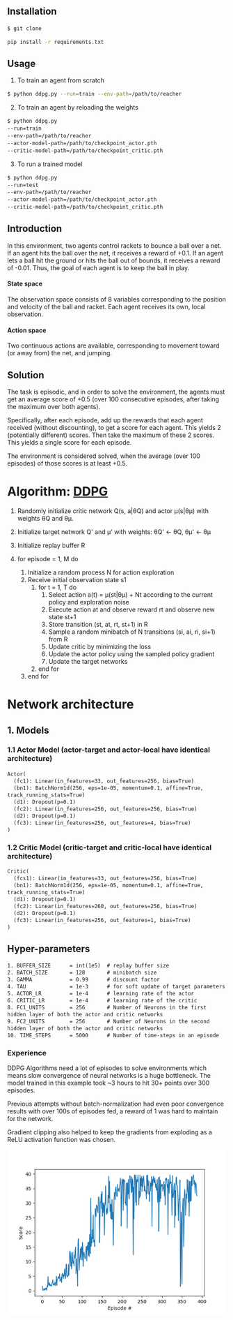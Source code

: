 ## Installation
```bash
$ git clone 
```

```bash
pip install -r requirements.txt
```

## Usage
1. To train an agent from scratch
```bash
$ python ddpg.py --run=train --env-path=/path/to/reacher 
```

2. To train an agent by reloading the weights
```bash
$ python ddpg.py 
--run=train 
--env-path=/path/to/reacher 
--actor-model-path=/path/to/checkpoint_actor.pth 
--critic-model-path=/path/to/checkpoint_critic.pth
```

3. To run a trained model
```bash
$ python ddpg.py 
--run=test 
--env-path=/path/to/reacher 
--actor-model-path=/path/to/checkpoint_actor.pth 
--critic-model-path=/path/to/checkpoint_critic.pth
```

## Introduction
In this environment, two agents control rackets to bounce a ball over a net. 
If an agent hits the ball over the net, it receives a reward of +0.1. 
If an agent lets a ball hit the ground or hits the ball out of bounds, it receives a reward of -0.01. 
Thus, the goal of each agent is to keep the ball in play.

#### State space
The observation space consists of 8 variables corresponding to the position and velocity of the ball and racket. 
Each agent receives its own, local observation. 


#### Action space
Two continuous actions are available, corresponding to movement toward (or away from) the net, and jumping.


## Solution
The task is episodic, and in order to solve the environment, 
the agents must get an average score of +0.5 
(over 100 consecutive episodes, after taking the maximum over both agents). 

Specifically, after each episode, add up the rewards that each agent received (without discounting), 
to get a score for each agent. This yields 2 (potentially different) scores. 
Then take the maximum of these 2 scores.
This yields a single score for each episode.

The environment is considered solved, when the average (over 100 episodes) of those scores is at least +0.5.


# Algorithm: [DDPG](https://arxiv.org/abs/1509.02971)
1. Randomly initialize critic network Q(s, a|θQ) and actor µ(s|θµ) 
with weights θQ and θµ.

2. Initialize target network Q' and µ' with weights: 
θQ' ← θQ, 
θµ' ← θµ

3. Initialize replay buffer R
4. for episode = 1, M do
    1. Initialize a random process N for action exploration
    2. Receive initial observation state s1
        1. for t = 1, T do
            1. Select action a(t) = µ(st|θµ) + Nt according to the current policy and 
                exploration noise
            2. Execute action at and observe reward rt and observe new state st+1
            3. Store transition (st, at, rt, st+1) in R
            4. Sample a random minibatch of N transitions (si, ai, ri, si+1) from R
            5. Update critic by minimizing the loss
            6. Update the actor policy using the sampled policy gradient
            7. Update the target networks
        2. end for
    3. end for


# Network architecture

## 1. Models

### 1.1 Actor Model (actor-target and actor-local have identical architecture)
```
Actor(
  (fc1): Linear(in_features=33, out_features=256, bias=True)
  (bn1): BatchNorm1d(256, eps=1e-05, momentum=0.1, affine=True, track_running_stats=True)
  (d1): Dropout(p=0.1)
  (fc2): Linear(in_features=256, out_features=256, bias=True)
  (d2): Dropout(p=0.1)
  (fc3): Linear(in_features=256, out_features=4, bias=True)
)
```

### 1.2 Critic Model (critic-target and critic-local have identical architecture)
```
Critic(
  (fcs1): Linear(in_features=33, out_features=256, bias=True)
  (bn1): BatchNorm1d(256, eps=1e-05, momentum=0.1, affine=True, track_running_stats=True)
  (d1): Dropout(p=0.1)
  (fc2): Linear(in_features=260, out_features=256, bias=True)
  (d2): Dropout(p=0.1)
  (fc3): Linear(in_features=256, out_features=1, bias=True)
)
```

## Hyper-parameters
```
1. BUFFER_SIZE      = int(1e5)  # replay buffer size
2. BATCH_SIZE       = 128       # minibatch size
3. GAMMA            = 0.99      # discount factor
4. TAU              = 1e-3      # for soft update of target parameters
5. ACTOR_LR         = 1e-4      # learning rate of the actor
6. CRITIC_LR        = 1e-4      # learning rate of the critic
8. FC1_UNITS        = 256       # Number of Neurons in the first hidden layer of both the actor and critic networks
9. FC2_UNITS        = 256       # Number of Neurons in the second hidden layer of both the actor and critic networks 
10. TIME_STEPS      = 5000      # Number of time-steps in an episode
```

### Experience
DDPG Algorithms need a lot of episodes to solve environments
which means slow convergence of neural networks is a huge bottleneck.
The model trained in this example took ~3 hours to hit 30+ points 
over 300 episodes. 

Previous attempts without batch-normalization had even poor 
convergence results with over 100s of episodes fed, a reward of 1 was 
hard to maintain for the network.

Gradient clipping also helped to keep the gradients from exploding as a
ReLU activation function was chosen.

![scores](https://github.com/AmreshVenugopal/drlnd_continous_control/blob/master/scores_over_100.png)